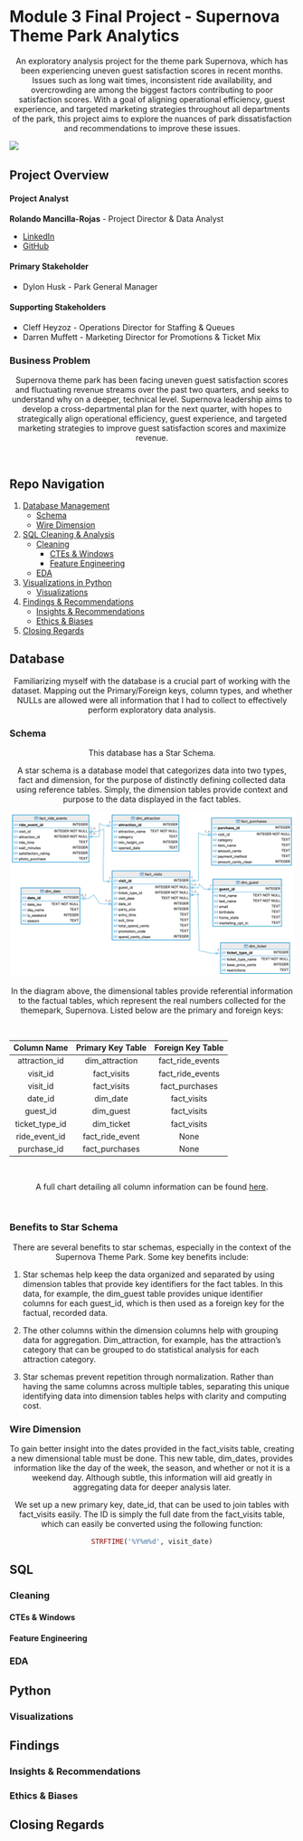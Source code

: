 # Module 3 Final Project - Supernova Theme Park Analytics

<p align=center>
An exploratory analysis project for the theme park Supernova, which has been experiencing uneven guest satisfaction scores in recent months. Issues such as long wait times, inconsistent ride availability, and overcrowding are among the biggest factors contributing to poor satisfaction scores. With a goal of aligning operational efficiency, guest experience, and targeted marketing strategies throughout all departments of the park, this project aims to explore the nuances of park dissatisfaction and recommendations to improve these issues.
</p>

![](https://imhonyc.com/wp-content/uploads/2023/12/carnival-1492099_1280.jpg)

## Project Overview

#### Project Analyst

**Rolando Mancilla-Rojas** - Project Director & Data Analyst

  - [LinkedIn](https://www.linkedin.com/in/rolandoma33/)
  - [GitHub](https://github.com/ro-the-creator)

#### Primary Stakeholder
- Dylon Husk - Park General Manager

#### Supporting Stakeholders
- Cleff Heyzoz - Operations Director for Staffing & Queues
- Darren Muffett - Marketing Director for Promotions & Ticket Mix

### Business Problem

<p align=center>
Supernova theme park has been facing uneven guest satisfaction scores and fluctuating revenue streams over the past two quarters, and seeks to understand why on a deeper, technical level. Supernova leadership aims to develop a cross-departmental plan for the next quarter, with hopes to strategically align operational efficiency, guest experience, and targeted marketing strategies to improve guest satisfaction scores and maximize revenue.
</p>

<br>

## Repo Navigation

1. [Database Management](#Database)
   - [Schema](#Schema)
   - [Wire Dimension](#Wire-Dimension)
2. [SQL Cleaning & Analysis](#SQL)
   - [Cleaning](#Cleaning)
     - [CTEs & Windows](#CTEs-&-Windows)
     - [Feature Engineering](#Feature-Engineering)
   - [EDA](#EDA)
3. [Visualizations in Python](#Python)
   - [Visualizations](#Visualizations)
4. [Findings & Recommendations](#Findings)
   - [Insights & Recommendations](#Insights-&-Recommendations)
   - [Ethics & Biases](#Ethics-&-Biases)
5. [Closing Regards](#Closing=Regards)

## Database

<p align=center>
Familiarizing myself with the database is a crucial part of working with the dataset. Mapping out the Primary/Foreign keys, column types, and whether NULLs are allowed were all information that I had to collect to effectively perform exploratory data analysis.
</p>

### Schema

<p align=center>
This database has a Star Schema.
</p>

<p align=center>
A star schema is a database model that categorizes data into two types, fact and dimension, for the purpose of distinctly defining collected data using reference tables. Simply, the dimension tables provide context and purpose to the data displayed in the fact tables.
</p>
 
![](figures/themepark.png)

<p align=center>
In the diagram above, the dimensional tables provide referential information to the factual tables, which represent the real numbers collected for the themepark, Supernova. Listed below are the primary and foreign keys:
</p>

<br>

<div align="center">
  
| Column Name | Primary Key Table | Foreign Key Table |
|:-----------:|:-----------:|:-----------:|
|attraction_id|dim_attraction|fact_ride_events|
|visit_id|fact_visits|fact_ride_events|
|visit_id|fact_visits|fact_purchases|
|date_id|dim_date|fact_visits|
|guest_id|dim_guest|fact_visits|
|ticket_type_id|dim_ticket|fact_visits|
|ride_event_id|fact_ride_event|None|
|purchase_id|fact_purchases|None|
</div>

<br>

<div align="center">

A full chart detailing all column information can be found [here](https://docs.google.com/document/d/1ldzzX7_WIHPKrLzqj0FB3MBSfXIyRWftGnNW3i5hCOQ/edit?usp=sharing).
</div>

<br>

### Benefits to Star Schema

<p align=center>
There are several benefits to star schemas, especially in the context of the Supernova Theme Park. Some key benefits include:
</p>

1. Star schemas help keep the data organized and separated by using dimension tables that provide key identifiers for the fact tables. In this data, for example, the dim_guest table provides unique identifier columns for each guest_id, which is then used as a foreign key for the factual, recorded data.

2. The other columns within the dimension columns help with grouping data for aggregation. Dim_attraction, for example, has the attraction’s category that can be grouped to do statistical analysis for each attraction category.

3. Star schemas prevent repetition through normalization. Rather than having the same columns across multiple tables, separating this unique identifying data into dimension tables helps with clarity and computing cost.


### Wire Dimension

<p align=center>
To gain better insight into the dates provided in the fact_visits table, creating a new dimensional table must be done. This new table, dim_dates, provides information like the day of the week, the season, and whether or not it is a weekend day. Although subtle, this information will aid greatly in aggregating data for deeper analysis later.
</p>

<p align=center> We set up a new primary key, date_id, that can be used to join tables with fact_visits easily. The ID is simply the full date from the fact_visits table, which can easily be converted using the following function:
</p> 

<div align="center">
  
```ruby
STRFTIME('%Y%m%d', visit_date)
```
</div>

## SQL

### Cleaning

#### CTEs & Windows

#### Feature Engineering

### EDA


## Python

### Visualizations


## Findings

### Insights & Recommendations

### Ethics & Biases


## Closing Regards
